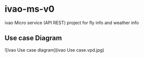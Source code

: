 # ivao-ms-v0
ivao Micro service (API REST) project for fly info and weather info

## Use case Diagram
![ivao Use case diagram](ivao Use case.vpd.jpg)
